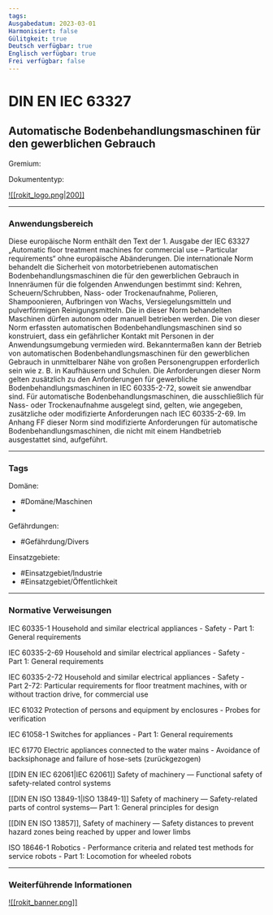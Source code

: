 ```yaml
---
tags: 
Ausgabedatum: 2023-03-01
Harmonisiert: false
Gülitgkeit: true
Deutsch verfügbar: true
Englisch verfügbar: true
Frei verfügbar: false
---
```


# DIN EN IEC 63327
## Automatische Bodenbehandlungsmaschinen für den gewerblichen Gebrauch

Gremium: 

Dokumententyp: 

[![[rokit_logo.png|200]]](https://public-robots.de/)

***
### Anwendungsbereich

Diese europäische Norm enthält den Text der 1. Ausgabe der IEC 63327 „Automatic floor treatment machines for commercial use – Particular requirements“ ohne europäische Abänderungen. Die internationale Norm behandelt die Sicherheit von motorbetriebenen automatischen Bodenbehandlungsmaschinen die für den gewerblichen Gebrauch in Innenräumen für die folgenden Anwendungen bestimmt sind: Kehren, Scheuern/Schrubben, Nass- oder Trockenaufnahme, Polieren, Shampoonieren, Aufbringen von Wachs, Versiegelungsmitteln und pulverförmigen Reinigungsmitteln. Die in dieser Norm behandelten Maschinen dürfen autonom oder manuell betrieben werden. Die von dieser Norm erfassten automatischen Bodenbehandlungsmaschinen sind so konstruiert, dass ein gefährlicher Kontakt mit Personen in der Anwendungsumgebung vermieden wird. Bekanntermaßen kann der Betrieb von automatischen Bodenbehandlungsmaschinen für den gewerblichen Gebrauch in unmittelbarer Nähe von großen Personengruppen erforderlich sein wie z. B. in Kaufhäusern und Schulen. Die Anforderungen dieser Norm gelten zusätzlich zu den Anforderungen für gewerbliche Bodenbehandlungsmaschinen in IEC 60335-2-72, soweit sie anwendbar sind. Für automatische Bodenbehandlungsmaschinen, die ausschließlich für Nass- oder Trockenaufnahme ausgelegt sind, gelten, wie angegeben, zusätzliche oder modifizierte Anforderungen nach IEC 60335-2-69. Im Anhang FF dieser Norm sind modifizierte Anforderungen für automatische Bodenbehandlungsmaschinen, die nicht mit einem Handbetrieb ausgestattet sind, aufgeführt.

***
### Tags

Domäne:
- #Domäne/Maschinen 
-

Gefährdungen:
- #Gefährdung/Divers 

Einsatzgebiete:
- #Einsatzgebiet/Industrie 
- #Einsatzgebiet/Öffentlichkeit 

***
### Normative Verweisungen

IEC 60335-1 Household and similar electrical appliances - Safety - Part 1: General requirements

IEC 60335-2-69 Household and similar electrical appliances - Safety - Part 1: General requirements

IEC 60335-2-72 Household and similar electrical appliances - Safety - Part 2-72: Particular requirements for floor treatment machines, with or without traction drive, for commercial use

IEC 61032 Protection of persons and equipment by enclosures - Probes for verification

IEC 61058-1 Switches for appliances - Part 1: General requirements

IEC 61770 Electric appliances connected to the water mains - Avoidance of backsiphonage and failure of hose-sets (zurückgezogen)

[[DIN EN IEC 62061|IEC 62061]] Safety of machinery — Functional safety of safety-related control systems

[[DIN EN ISO 13849-1|ISO 13849-1]] Safety of machinery — Safety-related parts of control systems— Part 1: General principles for design 

[[DIN EN ISO 13857]], Safety of machinery — Safety distances to prevent hazard zones being reached by upper and lower limbs

ISO 18646-1 Robotics - Performance criteria and related test methods for service robots - Part 1: Locomotion for wheeled robots

***
### Weiterführende Informationen



[![[rokit_banner.png]]](https://public-robots.de/)
